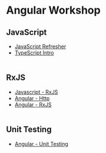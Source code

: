 # Angular Workshop

## JavaScript

- [JavaScript Refresher](./js-refresher.md)
- [TypeScript Intro](./ts-intro.md)
<br><br>

## RxJS

- [Javascript - RxJS](./js-rxjs.md)
- [Angular - Http](./angular-http.md)
- [Angular - RxJS](./angular-rxjs.md)
<br><br>

## Unit Testing

- [Angular - Unit Testing](./angular-unittest.md)
